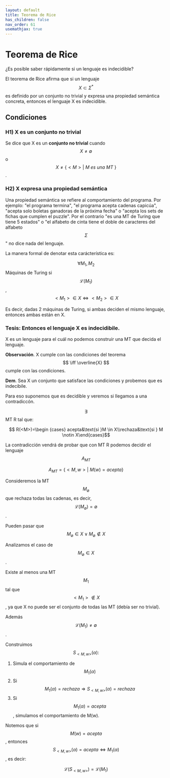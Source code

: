 ```yaml
---
layout: default
title: Teorema de Rice
has_children: false
nav_order: 61
usemathjax: true
---
```


# Teorema de Rice

¿Es posible saber rápidamente si un lenguaje es indecidible?

El teorema de Rice afirma que si un lenguaje $$ X \subset \Sigma^* $$ es definido por un conjunto no trivial y expresa una propiedad semántica concreta, entonces el lenguaje X es indecidible.

## Condiciones

### H1) X es un conjunto no trivial

Se dice que X es un __conjunto no trivial__ cuando $$ X \neq \emptyset $$ o $$ X \neq \{ <M> |\ M\ es\ una\ MT\ \} $$.

### H2) X expresa una propiedad semántica

Una propiedad semántica se refiere al comportamiento del programa. Por ejemplo: "el programa termina", "el programa acepta cadenas capicúa", "acepta solo boletas ganadoras de la próxima fecha" o "acepta los sets de fichas que cumplen el puzzle". Por el contrario "es una MT de Turing que tiene 5 estados" o "el alfabeto de cinta tiene el doble de caracteres del alfabeto $$ \Sigma $$" no dice nada del lenguaje.

La manera formal de denotar esta carácterística es: 

$$ \forall M_1, M_2$$ Máquinas de Turing si $$\mathcal{L}(M_1)$$, $$ <M_1> \in X \iff <M_2> \in X $$

Es decir, dadas 2 máquinas de Turing, si ambas deciden el mismo lenguaje, entonces ambas están en X.

### Tesis: Entonces el lenguaje X es **indecidibile**.

X es un lenguaje para el cuál no podemos construir una MT que decida el lenguaje.

**Observación**. X cumple con las condiciones del teorema $$ \iff \overline{X} $$ cumple con las condiciones.

**Dem**. Sea X un conjunto que satisface las condiciones y probemos que es indecibile.

Para eso suponemos que es decidible y veremos si llegamos a una contradiccón.

$$ \exists $$ MT R tal que:

$$ R(<M>)=\begin {cases} acepta&\text{si }M \in X\\rechaza&\text{si } M \notin X\end{cases}$$

La contradicción vendrá de probar que con MT R podemos decidir el lenguaje $$ A_{MT}$$

$$ A_{MT} = \{ <M,w> |\ M(w) = acepta \} $$

Consideremos la MT $$ M_\emptyset $$ que rechaza todas las cadenas, es decir, $$\mathcal{L}(M_\emptyset) = \emptyset$$.

Pueden pasar que $$ M_\emptyset \in X \lor M_\emptyset \notin X $$

Analizamos el caso de $$ M_\emptyset \in X $$.

Existe al menos una MT $$ M_1 $$ tal que $$ <M_1> \notin X $$, ya que X no puede ser el conjunto de todas las MT (debía ser no trivial).

Además $$\mathcal{L}(M_1) \neq \emptyset $$.

Construimos $$ S_{<M,w>}(\alpha):$$

1. Simula el comportamiento de $$ M_1(\alpha) $$
2. Si $$ M_1(\alpha) = rechaza \Longrightarrow S_{<M,w>}(\alpha) = rechaza$$ 
3. Si $$ M_1(\alpha) = acepta$$, simulamos el comportamiento de M(w).

Notemos que si $$ M(w) = acepta $$, entonces $$ S_{<M,w>}(\alpha) = acepta \iff M_1(\alpha) $$, es decir:

$$\mathcal{L}(S_{<M,w>}) = \mathcal{L}(M_1) $$